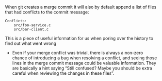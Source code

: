 
When git creates a merge commit it will also by default append a list of files that had conflicts to the commit message:
```
Conflicts:
    src/foo-service.c
    src/bar-client.c
```

This is a piece of useful information for us when poring over the history to find out what went wrong
- Even if your merge conflict was trivial, there is always a non-zero chance of introducing a bug when resolving a conflict, and seeing those lines in the merge commit message could be valuable information. They are basically a hint saying “Still confused? Maybe you should be extra careful when reviewing the changes in these files”.
